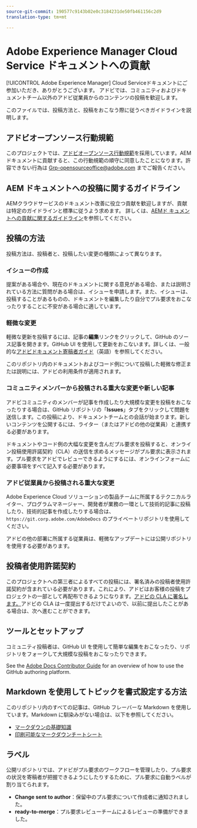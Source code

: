 ```yaml
---
source-git-commit: 190577c9143b02e0c3184231de50fb461156c2d9
translation-type: tm+mt

---
```

# Adobe Experience Manager Cloud Service ドキュメントへの貢献

[!UICONTROL Adobe Experience Manager] Cloud Serviceドキュメントにご参加いただき、ありがとうございます。 アドビでは、コミュニティおよびドキュメントチーム以外のアドビ従業員からのコンテンツの投稿を歓迎します。

このファイルでは、投稿方法と、投稿をおこなう際に従うべきガイドラインを説明します。

## アドビオープンソース行動規範

このプロジェクトでは、[アドビオープンソース行動規範](code-of-conduct.md)を採用しています。AEM ドキュメントに貢献すると、この行動規範の順守に同意したことになります。許容できない行為は [Grp-opensourceoffice@adobe.com](mailto:Grp-opensourceoffice@adobe.com) までご報告ください。

## AEM ドキュメントへの投稿に関するガイドライン

AEMクラウドサービスのドキュメント改善に役立つ貢献を歓迎しますが、貢献は特定のガイドラインと標準に従うよう求めます。 詳しくは、[AEMド キュメントへの貢献に関するガイドライン](guidelines.md)を参照してください。

## 投稿の方法

投稿方法は、投稿者と、投稿したい変更の種類によって異なります。

<!--
We want to make it as easy as possible to submit your contributions. You can contribute in two ways:
--- master
-->

### イシューの作成

提案がある場合や、現在のドキュメントに関する意見がある場合、または説明されている方法に質問がある場合は、イシューを申請します。また、イシューは、投稿することがあるものの、ドキュメントを編集したり自分でプル要求をおこなったりすることに不安がある場合に適しています。

### 軽微な変更

軽微な更新を投稿するには、記事の&#x200B;**編集**&#x200B;リンクをクリックして、GitHub のソース記事を開きます。GitHub UI を使用して更新をおこないます。詳しくは、一般的な[アドビドキュメント寄稿者ガイド](https://docs.adobe.com/help/en/contributor/contributor-guide/introduction.html)（英語）を参照してください。

このリポジトリ内のドキュメントおよびコード例について投稿した軽微な修正または説明には、アドビの利用条件が適用されます。

### コミュニティメンバーから投稿される重大な変更や新しい記事

アドビコミュニティのメンバーが記事を作成したり大規模な変更を投稿をおこなったりする場合は、GitHub リポジトリの「**Issues**」タブをクリックして問題を送信します。この投稿により、ドキュメントチームとの会話が始まります。新しいコンテンツを公開するには、ライター（またはアドビの他の従業員）と連携する必要があります。

ドキュメントやコード例の大幅な変更を含んだプル要求を投稿すると、オンライン投稿使用許諾契約（CLA）の送信を求めるメッセージがプル要求に表示されます。プル要求をアドビでレビューできるようにするには、オンラインフォームに必要事項をすべて記入する必要があります。

<!--
If you see a problem and know exactly how to fix it, consider creating a pull request. Pull requests allow you to make your own edits to the documentation, which are then reviewed for inclusion by an AEM Docs Team member. Simply click on the **Edit this page** link at the top of the right navigation panel on any page to make your suggested changes and create the pull request.
--master
-->

### アドビ従業員から投稿される重大な変更

Adobe Experience Cloud ソリューションの製品チームに所属するテクニカルライター、プログラムマネージャー、開発者が業務の一環として技術的記事に投稿したり、技術的記事を作成したりする場合は、`https://git.corp.adobe.com/AdobeDocs` のプライベートリポジトリを使用してください。

アドビの他の部署に所属する従業員は、軽微なアップデートには公開リポジトリを使用する必要があります。

## 投稿者使用許諾契約

このプロジェクトへの第三者によるすべての投稿には、署名済みの投稿者使用許諾契約が含まれている必要があります。これにより、アドビはお客様の投稿をプロジェクトの一部として再配布できるようになります。[アドビの CLA に署名します。](https://opensource.adobe.com/cla.html)アドビの CLA は一度提出するだけでよいので、以前に提出したことがある場合は、次へ進むことができます。


## ツールとセットアップ

コミュニティ投稿者は、GitHub UI を使用して簡単な編集をおこなったり、リポジトリをフォークして大規模な投稿をおこなったりできます。

<!--
If you are an Adobe employee and have a contribution, please use the `AdobeDocs` org in the corporate git.
We of course are happy for any contribution and will review your contribution if it is made on the public repository, however pull requests from Adobe employees are easier to process and can be approved faster on the corporate repo. Please make sure that any proprietary information is only discussed on the corporate repo.
---master
-->

See the [Adobe Docs Contributor Guide](https://docs.adobe.com/help/en/contributor/contributor-guide/introduction.html) for an overview of how to use the GitHub authoring platform.

## Markdown を使用してトピックを書式設定する方法

このリポジトリ内のすべての記事は、GitHub フレーバーな Markdown を使用しています。Markdown に馴染みがない場合は、以下を参照してください。

* [マークダウンの基礎知識](https://help.github.com/articles/getting-started-with-writing-and-formatting-on-github/)
* [印刷可能なマークダウンチートシート](https://guides.github.com/pdfs/markdown-cheatsheet-online.pdf)

## ラベル

公開リポジトリでは、アドビがプル要求のワークフローを管理したり、プル要求の状況を寄稿者が把握できるようにしたりするために、プル要求に自動ラベルが割り当てられます。

* **Change sent to author**：保留中のプル要求について作成者に通知されました。
* **ready-to-merge**：プル要求レビューチームによるレビューの準備ができました。
